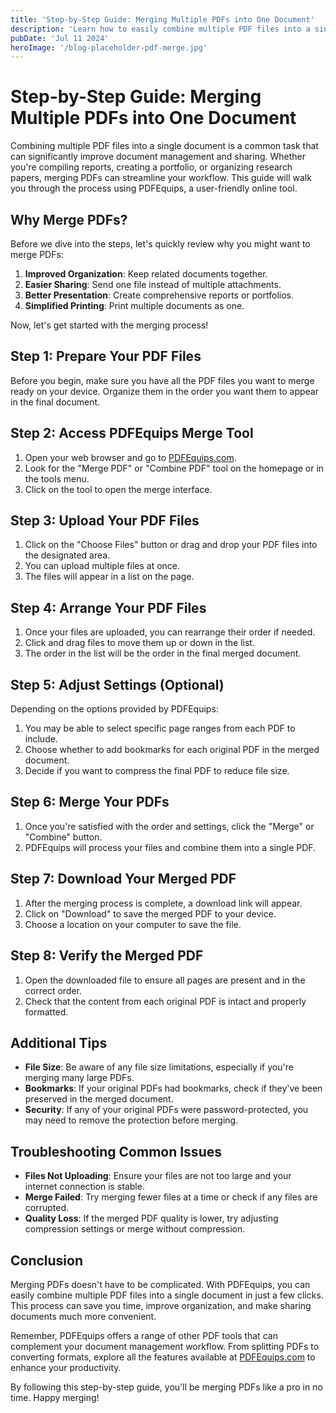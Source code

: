 ```yaml
---
title: 'Step-by-Step Guide: Merging Multiple PDFs into One Document'
description: 'Learn how to easily combine multiple PDF files into a single document using PDFEquips'
pubDate: 'Jul 11 2024'
heroImage: '/blog-placeholder-pdf-merge.jpg'
---
```


# Step-by-Step Guide: Merging Multiple PDFs into One Document

Combining multiple PDF files into a single document is a common task that can significantly improve document management and sharing. Whether you're compiling reports, creating a portfolio, or organizing research papers, merging PDFs can streamline your workflow. This guide will walk you through the process using PDFEquips, a user-friendly online tool.

## Why Merge PDFs?

Before we dive into the steps, let's quickly review why you might want to merge PDFs:

1. **Improved Organization**: Keep related documents together.
2. **Easier Sharing**: Send one file instead of multiple attachments.
3. **Better Presentation**: Create comprehensive reports or portfolios.
4. **Simplified Printing**: Print multiple documents as one.

Now, let's get started with the merging process!

## Step 1: Prepare Your PDF Files

Before you begin, make sure you have all the PDF files you want to merge ready on your device. Organize them in the order you want them to appear in the final document.

## Step 2: Access PDFEquips Merge Tool

1. Open your web browser and go to [PDFEquips.com](https://www.pdfequips.com).
2. Look for the "Merge PDF" or "Combine PDF" tool on the homepage or in the tools menu.
3. Click on the tool to open the merge interface.

## Step 3: Upload Your PDF Files

1. Click on the "Choose Files" button or drag and drop your PDF files into the designated area.
2. You can upload multiple files at once.
3. The files will appear in a list on the page.

## Step 4: Arrange Your PDF Files

1. Once your files are uploaded, you can rearrange their order if needed.
2. Click and drag files to move them up or down in the list.
3. The order in the list will be the order in the final merged document.

## Step 5: Adjust Settings (Optional)

Depending on the options provided by PDFEquips:

1. You may be able to select specific page ranges from each PDF to include.
2. Choose whether to add bookmarks for each original PDF in the merged document.
3. Decide if you want to compress the final PDF to reduce file size.

## Step 6: Merge Your PDFs

1. Once you're satisfied with the order and settings, click the "Merge" or "Combine" button.
2. PDFEquips will process your files and combine them into a single PDF.

## Step 7: Download Your Merged PDF

1. After the merging process is complete, a download link will appear.
2. Click on "Download" to save the merged PDF to your device.
3. Choose a location on your computer to save the file.

## Step 8: Verify the Merged PDF

1. Open the downloaded file to ensure all pages are present and in the correct order.
2. Check that the content from each original PDF is intact and properly formatted.

## Additional Tips

- **File Size**: Be aware of any file size limitations, especially if you're merging many large PDFs.
- **Bookmarks**: If your original PDFs had bookmarks, check if they've been preserved in the merged document.
- **Security**: If any of your original PDFs were password-protected, you may need to remove the protection before merging.

## Troubleshooting Common Issues

- **Files Not Uploading**: Ensure your files are not too large and your internet connection is stable.
- **Merge Failed**: Try merging fewer files at a time or check if any files are corrupted.
- **Quality Loss**: If the merged PDF quality is lower, try adjusting compression settings or merge without compression.

## Conclusion

Merging PDFs doesn't have to be complicated. With PDFEquips, you can easily combine multiple PDF files into a single document in just a few clicks. This process can save you time, improve organization, and make sharing documents much more convenient.

Remember, PDFEquips offers a range of other PDF tools that can complement your document management workflow. From splitting PDFs to converting formats, explore all the features available at [PDFEquips.com](https://www.pdfequips.com) to enhance your productivity.

By following this step-by-step guide, you'll be merging PDFs like a pro in no time. Happy merging!